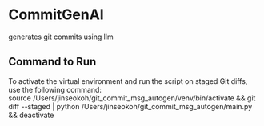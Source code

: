 # CommitGenAI
generates git commits using llm

## Command to Run
To activate the virtual environment and run the script on staged Git diffs, use the following command: <br/>
source /Users/jinseokoh/git_commit_msg_autogen/venv/bin/activate && git diff --staged | python /Users/jinseokoh/git_commit_msg_autogen/main.py && deactivate
